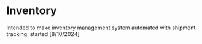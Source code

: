 # Inventory
Intended to make inventory management system automated with shipment tracking. started [8/10/2024]
